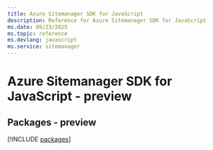```yaml
---
title: Azure Sitemanager SDK for JavaScript
description: Reference for Azure Sitemanager SDK for JavaScript
ms.date: 09/23/2025
ms.topic: reference
ms.devlang: javascript
ms.service: sitemanager
---
```

# Azure Sitemanager SDK for JavaScript - preview
## Packages - preview
[!INCLUDE [packages](sitemanager-index.md)]